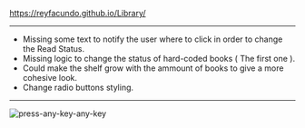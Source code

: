 https://reyfacundo.github.io/Library/

***
* Missing some text to notify the user where to click in order to change the Read Status.<br>
* Missing logic to change the status of hard-coded books ( The first one ).<br>
* Could make the shelf grow with the ammount of books to give a more cohesive look.<br>
* Change radio buttons styling.
***


![press-any-key-any-key](https://user-images.githubusercontent.com/103077968/199503007-b4e09ae0-258e-43b2-a758-d2408f5c05b1.gif)


